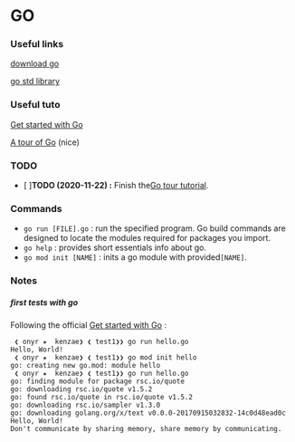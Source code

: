 # GO

### Useful links

[download go](https://golang.org/dl/)

[go std library](https://golang.org/pkg/) 


### Useful tuto

[Get started with Go](https://golang.org/doc/tutorial/getting-started)

[A tour of Go](https://tour.golang.org/list) (nice)


### TODO

* [ ]**TODO (2020-11-22) :** Finish the[Go tour tutorial](https://golang.org/doc/tutorial/create-module).

### Commands

* `go run [FILE].go` : run the specified program. Go build commands are designed to locate the modules required for packages you import.
* `go help` : provides short essentials info about go.
* `go mod init [NAME]` : inits a go module with provided`[NAME]`.


### Notes

##### first tests with go

Following the official [Get started with Go](https://golang.org/doc/tutorial/getting-started) :

```shell
 ❮ onyr ★  kenzae❯ ❮ test1❯❯ go run hello.go 
Hello, World!
 ❮ onyr ★  kenzae❯ ❮ test1❯❯ go mod init hello
go: creating new go.mod: module hello
 ❮ onyr ★  kenzae❯ ❮ test1❯❯ go run hello.go 
go: finding module for package rsc.io/quote
go: downloading rsc.io/quote v1.5.2
go: found rsc.io/quote in rsc.io/quote v1.5.2
go: downloading rsc.io/sampler v1.3.0
go: downloading golang.org/x/text v0.0.0-20170915032832-14c0d48ead0c
Hello, World!
Don't communicate by sharing memory, share memory by communicating.
```

